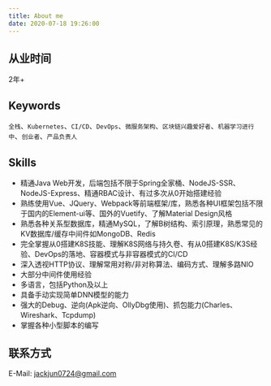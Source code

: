 ```yaml
---
title: About me
date: 2020-07-18 19:26:00
---
```


## 从业时间
2年+

## Keywords
`全栈`、`Kubernetes`、`CI/CD`、`DevOps`、`微服务架构`、`区块链兴趣爱好者`、`机器学习进行中`、`创业者`、`产品负责人`

## Skills
- 精通Java Web开发，后端包括不限于Spring全家桶、NodeJS-SSR、NodeJS-Express、精通RBAC设计、有过多次从0开始搭建经验
- 熟练使用Vue、JQuery、Webpack等前端框架/库，熟悉各种UI框架包括不限于国内的Element-ui等、国外的Vuetify、了解Material Design风格
- 熟悉各种关系型数据库，精通MySQL，了解B树结构、索引原理，熟悉常见的KV数据库/缓存中间件如MongoDB、Redis
- 完全掌握从0搭建K8S技能、理解K8S网络与持久卷、有从0搭建K8S/K3S经验、DevOps的落地、容器模式与非容器模式的CI/CD
- 深入透视HTTP协议、理解常用对称/非对称算法、编码方式、理解多路NIO
- 大部分中间件使用经验
- 多语言，包括Python及以上
- 具备手动实现简单DNN模型的能力
- 强大的Debug、逆向(Apk逆向、OllyDbg使用)、抓包能力(Charles、Wireshark、Tcpdump)
- 掌握各种小型脚本的编写



## 联系方式
E-Mail: [jackjun0724@gmail.com](mailto:jackjun0724@gmail.com)
